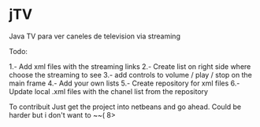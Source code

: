 # jTV
Java TV para ver caneles de television via streaming


Todo:

1.- Add xml files with the streaming links
2.- Create list on right side where choose the streaming to see
3.- add controls to volume / play / stop on the main frame
4.- Add your own lists
5.- Create repository for xml files
6.- Update local .xml files with the chanel list from the repository



To contribuit
Just get the project into netbeans and go ahead. 
Could be harder but i don't want to ~~( 8>
